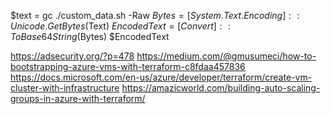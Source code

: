 $text = gc ./custom_data.sh -Raw
$Bytes = [System.Text.Encoding]::Unicode.GetBytes($Text)
$EncodedText =[Convert]::ToBase64String($Bytes)
$EncodedText


https://adsecurity.org/?p=478
https://medium.com/@gmusumeci/how-to-bootstrapping-azure-vms-with-terraform-c8fdaa457836
https://docs.microsoft.com/en-us/azure/developer/terraform/create-vm-cluster-with-infrastructure
https://amazicworld.com/building-auto-scaling-groups-in-azure-with-terraform/